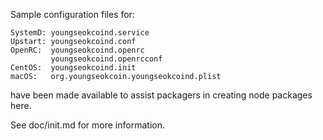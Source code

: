 Sample configuration files for:
```
SystemD: youngseokcoind.service
Upstart: youngseokcoind.conf
OpenRC:  youngseokcoind.openrc
         youngseokcoind.openrcconf
CentOS:  youngseokcoind.init
macOS:   org.youngseokcoin.youngseokcoind.plist
```
have been made available to assist packagers in creating node packages here.

See doc/init.md for more information.
